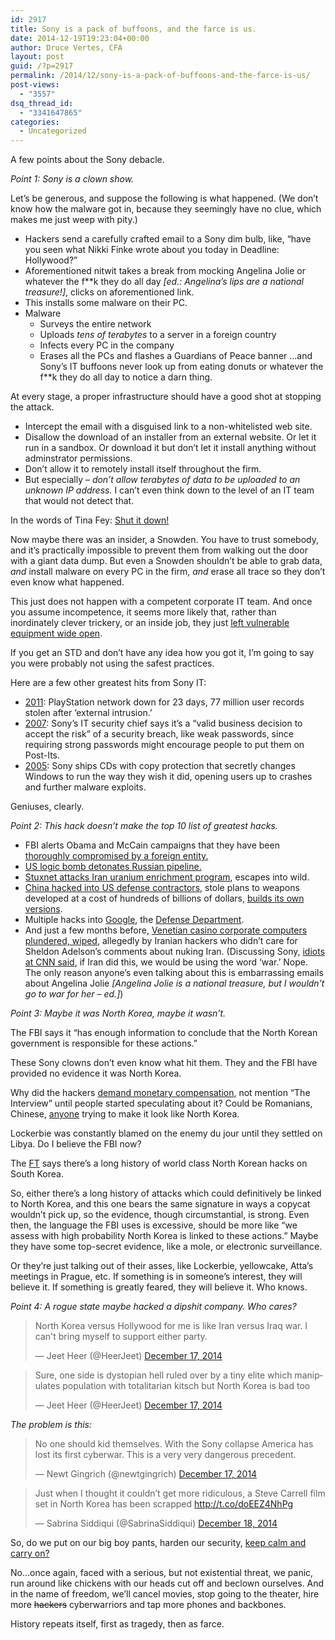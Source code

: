 ```yaml
---
id: 2917
title: Sony is a pack of buffoons, and the farce is us.
date: 2014-12-19T19:23:04+00:00
author: Druce Vertes, CFA
layout: post
guid: /?p=2917
permalink: /2014/12/sony-is-a-pack-of-buffoons-and-the-farce-is-us/
post-views:
  - "3557"
dsq_thread_id:
  - "3341647865"
categories:
  - Uncategorized
---
```

A few points about the Sony debacle.

_Point 1: Sony is a clown show._

Let&#8217;s be generous, and suppose the following is what happened. (We don&#8217;t know how the malware got in, because they seemingly have no clue, which makes me just weep with pity.)

  * Hackers send a carefully crafted email to a Sony dim bulb, like, &#8220;have you seen what Nikki Finke wrote about you today in Deadline: Hollywood?&#8221;
  * Aforementioned nitwit takes a break from mocking Angelina Jolie or whatever the f**k they do all day _[ed.: Angelina&#8217;s lips are a national treasure!]_, clicks on aforementioned link. 
  * This installs some malware on their PC.
  * Malware 
      * Surveys the entire network 
      * Uploads _tens of terabytes_ to a server in a foreign country 
      * Infects every PC in the company 
      * Erases all the PCs and flashes a Guardians of Peace banner 
&#8230;and Sony&#8217;s IT buffoons never look up from eating donuts or whatever the f**k they do all day to notice a darn thing.

At every stage, a proper infrastructure should have a good shot at stopping the attack. 

  * Intercept the email with a disguised link to a non-whitelisted web site. 
  * Disallow the download of an installer from an external website. Or let it run in a sandbox. Or download it but don&#8217;t let it install anything without adminstrator permissions. 
  * Don&#8217;t allow it to remotely install itself throughout the firm. 
  * But especially &#8211; _don&#8217;t allow terabytes of data to be uploaded to an unknown IP address._ I can&#8217;t even think down to the level of an IT team that would not detect that.

In the words of Tina Fey: [Shut it down!](https://www.youtube.com/watch?v=CJ8cjlEMLR0)



Now maybe there was an insider, a Snowden. You have to trust somebody, and it&#8217;s practically impossible to prevent them from walking out the door with a giant data dump. But even a Snowden shouldn&#8217;t be able to grab data, _and_ install malware on every PC in the firm, _and_ erase all trace so they don&#8217;t even know what happened. 

This just does not happen with a competent corporate IT team. And once you assume incompetence, it seems more likely that, rather than inordinately clever trickery, or an inside job, they just [left vulnerable equipment wide open](http://recode.net/2014/12/12/sony-pictures-knew-of-gaps-in-computer-network-before-hack-attack/). 

If you get an STD and don&#8217;t have any idea how you got it, I&#8217;m going to say you were probably not using the safest practices.

Here are a few other greatest hits from Sony IT:

  * [2011](http://en.wikipedia.org/wiki/PlayStation_Network_outage): PlayStation network down for 23 days, 77 million user records stolen after &#8216;external intrusion.&#8217;
  * [2007](http://fusion.net/story/31469/sony-pictures-hack-was-a-long-time-coming-say-former-employees/): Sony&#8217;s IT security chief says it&#8217;s a “valid business decision to accept the risk” of a security breach, like weak passwords, since requiring strong passwords might encourage people to put them on Post-Its.
  * [2005](http://en.wikipedia.org/wiki/Sony_BMG_copy_protection_rootkit_scandal): Sony ships CDs with copy protection that secretly changes Windows to run the way they wish it did, opening users up to crashes and further malware exploits.

Geniuses, clearly.

_Point 2: This hack doesn&#8217;t make the top 10 list of greatest hacks._

  * FBI alerts Obama and McCain campaigns that they have been [thoroughly compromised by a foreign entity.](http://www.newsweek.com/highlights-newsweeks-special-election-project-84883)
  * [US logic bomb detonates Russian pipeline.](http://en.wikipedia.org/wiki/Siberian_pipeline_sabotage)
  * [Stuxnet attacks Iran uranium enrichment program](http://www.vanityfair.com/culture/features/2011/04/stuxnet-201104), escapes into wild.
  * [China hacked into US defense contractors](http://www.washingtonpost.com/world/national-security/confidential-report-lists-us-weapons-system-designs-compromised-by-chinese-cyberspies/2013/05/27/a42c3e1c-c2dd-11e2-8c3b-0b5e9247e8ca_story.html), stole plans to weapons developed at a cost of hundreds of billions of dollars, [builds its own versions](http://rt.com/news/chinese-jet-cyber-espionage-stolen-718/).
  * Multiple hacks into [Google](http://www.washingtonpost.com/world/national-security/chinese-hackers-who-breached-google-gained-access-to-sensitive-data-us-officials-say/2013/05/20/51330428-be34-11e2-89c9-3be8095fe767_story.html), the [Defense Department](http://www.dvice.com/archives/2010/09/7_of_the_most_d.php).
  * And just a few months before, [Venetian casino corporate computers plundered, wiped](http://www.businessweek.com/articles/2014-12-11/iranian-hackers-hit-sheldon-adelsons-sands-casino-in-las-vegas#p1), allegedly by Iranian hackers who didn&#8217;t care for Sheldon Adelson&#8217;s comments about nuking Iran. (Discussing Sony, [idiots at CNN said](http://edition.cnn.com/TRANSCRIPTS/1412/17/ebo.01.html), if Iran did this, we would be using the word &#8216;war.&#8217; Nope. The only reason anyone&#8217;s even talking about this is embarrassing emails about Angelina Jolie _[Angelina Jolie is a national treasure, but I wouldn&#8217;t go to war for her &#8211; ed.]_) 

_Point 3: Maybe it was North Korea, maybe it wasn&#8217;t._

The FBI says it &#8220;has enough information to conclude that the North Korean government is responsible for these actions.&#8221;

These Sony clowns don&#8217;t even know what hit them. They and the FBI have provided no evidence it was North Korea. 

Why did the hackers [demand monetary compensation](http://mashable.com/2014/12/08/hackers-emailed-sony-execs/), not mention &#8220;The Interview&#8221; until people started speculating about it? Could be Romanians, Chinese, [anyone](http://www.buzzfeed.com/mikehayes/st-louis-prosecutor-says-he-knew-witnesses-lied?bftw) trying to make it look like North Korea.

Lockerbie was constantly blamed on the enemy du jour until they settled on Libya. Do I believe the FBI now?

The [FT](http://www.ft.com/intl/cms/s/0/01236574-878f-11e4-8c91-00144feabdc0.html#axzz3MMrjTEpz) says there&#8217;s a long history of world class North Korean hacks on South Korea.

So, either there&#8217;s a long history of attacks which could definitively be linked to North Korea, and this one bears the same signature in ways a copycat wouldn&#8217;t pick up, so the evidence, though circumstantial, is strong. Even then, the language the FBI uses is excessive, should be more like &#8220;we assess with high probability North Korea is linked to these actions.&#8221; Maybe they have some top-secret evidence, like a mole, or electronic surveillance.

Or they&#8217;re just talking out of their asses, like Lockerbie, yellowcake, Atta&#8217;s meetings in Prague, etc. If something is in someone&#8217;s interest, they will believe it. If something is greatly feared, they will believe it. Who knows.

_Point 4: A rogue state maybe hacked a dipshit company. Who cares?_

<blockquote class="twitter-tweet" lang="en">
  <p>
    North Korea versus Hollywood for me is like Iran versus Iraq war. I can't bring myself to support either party.
  </p>
  
  <p>
    &mdash; Jeet Heer (@HeerJeet) <a href="https://twitter.com/HeerJeet/status/545353987197636608">December 17, 2014</a>
  </p>
</blockquote>



<blockquote class="twitter-tweet" lang="en">
  <p>
    Sure, one side is dystopian hell ruled over by a tiny elite which manipulates population with totalitarian kitsch but North Korea is bad too
  </p>
  
  <p>
    &mdash; Jeet Heer (@HeerJeet) <a href="https://twitter.com/HeerJeet/status/545354837487915008">December 17, 2014</a>
  </p>
</blockquote>



_The problem is this:_ 

<blockquote class="twitter-tweet" lang="en">
  <p>
    No one should kid themselves. With the Sony collapse America has lost its first cyberwar. This is a very very dangerous precedent.
  </p>
  
  <p>
    &mdash; Newt Gingrich (@newtgingrich) <a href="https://twitter.com/newtgingrich/status/545339074975109122">December 17, 2014</a>
  </p>
</blockquote>



<blockquote class="twitter-tweet" lang="en">
  <p>
    Just when I thought it couldn’t get more ridiculous, a Steve Carrell film set in North Korea has been scrapped <a href="http://t.co/doEEZ4NhPg">http://t.co/doEEZ4NhPg</a>
  </p>
  
  <p>
    &mdash; Sabrina Siddiqui (@SabrinaSiddiqui) <a href="https://twitter.com/SabrinaSiddiqui/status/545651327611969536">December 18, 2014</a>
  </p>
</blockquote>



So, do we put on our big boy pants, harden our security, [keep calm and carry on?](http://en.wikipedia.org/wiki/Keep_Calm_and_Carry_On) 

No&#8230;once again, faced with a serious, but not existential threat, we panic, run around like chickens with our heads cut off and beclown ourselves. And in the name of freedom, we&#8217;ll cancel movies, stop going to the theater, hire more <strike>hackers</strike> cyberwarriors and tap more phones and backbones. 

History repeats itself, first as tragedy, then as farce.